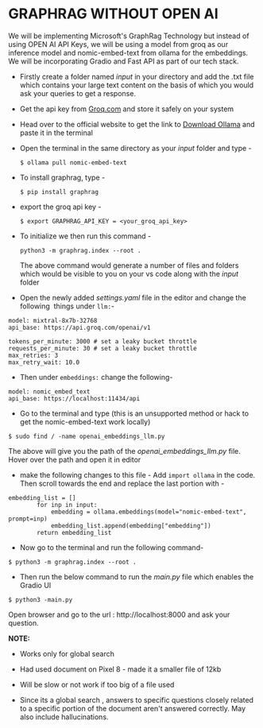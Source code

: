# GRAPHRAG WITHOUT OPEN AI

We will be implementing Microsoft's GraphRag Technology but instead of using OPEN AI API Keys, we will be using a model from groq as our inference model and nomic-embed-text from ollama for the embeddings.
We will be incorporating Gradio and Fast API as part of our tech stack.

- Firstly create a folder named *input* in your directory and add the .txt file which contains your large text content on the basis of which you would ask your queries to get a response.

- Get the api key from [ Groq.com](https://console.groq.com/keys) and store it safely on your system

- Head over to the official website to get the link to  [Download Ollama](https://ollama.com/download/linux) and paste it in the terminal 

- Open the terminal in the same directory as your *input* folder and type -
  
  ```
  $ ollama pull nomic-embed-text
  ```

- To install graphrag, type -
  
  ```
  $ pip install graphrag
  ```

- export the groq api key -
  
  ```
  $ export GRAPHRAG_API_KEY = <your_groq_api_key>
  ```

- To initialize we then run this command -
  
  ```
  python3 -m graphrag.index --root .
  ```
  
  The above command would generate a number of files and folders which would be visible to you on your vs code along with the *input* folder

- Open the newly added *settings.yaml* file in the editor and change the following  things  under `llm:`-

```
model: mixtral-8x7b-32768
api_base: https://api.groq.com/openai/v1

tokens_per_minute: 3000 # set a leaky bucket throttle
requests_per_minute: 30 # set a leaky bucket throttle
max_retries: 3
max_retry_wait: 10.0
```

- Then under `embeddings:` change the following- 

```
model: nomic_embed_text
api_base: https://localhost:11434/api
```

- Go to the terminal and type (this is an unsupported method or hack to get the nomic-embed-text work locally)

```
$ sudo find / -name openai_embeddings_llm.py
```

The above will give you the path of the *openai_embeddings_llm.py* file. Hover over the path and open it in editor

- make the following  changes to this file - Add `import ollama` in the code. Then  scroll towards the end and replace the last portion with -

```
embedding_list = []
        for inp in input:
            embedding = ollama.embeddings(model="nomic-embed-text", prompt=inp)
            embedding_list.append(embedding["embedding"])
        return embedding_list
```

- Now go to the terminal and run the following command-

```
$ python3 -m graphrag.index --root .
```

- Then run the below command to run the *main.py* file which enables the Gradio UI

```
$ python3 -main.py
```

Open  browser and go to the url : http://localhost:8000 and ask your question.


**NOTE:**

- Works only for global search

- Had used document on Pixel 8  - made it a smaller file of 12kb

- Will be slow or not work if too big of a file used

- Since its a global search , answers to specific questions closely related to a specific portion of the document aren't answered correctly. May also include hallucinations. 


  
  
